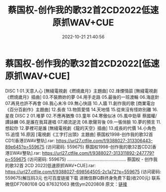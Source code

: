 ﻿---
title: 蔡国权-创作我的歌32首2CD2022低速原抓WAV+CUE
date: 2022-10-21 21:40:56
categories: 新碟专辑、稀有等精品
tags: 华语中文
---
# 蔡国权-创作我的歌32首2CD2022[低速原抓WAV+CUE]

DISC 1
01.天意人心 [無綫電視劇《燃燒歲月》主題曲]
02.烽煙情燄 [無綫電視劇《燃燒歲月》插曲]
03.不裝飾妳的夢
04.用手走路
05.最後的一班渡輪
06.海底針
07.再見也許不再會
08.我心未冷
09.無心快語
10.人牆
11.創作我的歌 [商業電台《百分百創作》主題曲]
12.長夜
13.物質愛情
14.天地情
15.從來沒有怪妳別離
16.星夜
DISC 2
01.堆夢
02.不應再猶豫
03.童年
04.寒傲似冰
05.風中勁草 蔡國權/ 譚詠麟
06.是誰在我耳邊唱
07.順流逆流
08.歌聲背後
09.一張俏臉
10.夢的預言
11.想起你
12.夢裡可是誰 [無綫電視劇《龍的天空》插曲]
13.成長的代價
14.小角色
15.追憶
16.原因 [電視劇《工字打出頭》主題曲]
蔡国权1998-创作我的歌32首CD1[香港][WAV整轨].rar: https://url27.ctfile.com/f/9388027-313306443-89e645?p=559675
(访问密码: 559675)
蔡国权1998-创作我的歌32首CD2[香港][WAV整轨].rar: https://url27.ctfile.com/f/9388027-313311892-247779?p=559675
(访问密码: 559675)
...............................................
蔡国权 - 创作我的歌32首 2CD 2022[低速原抓WAV+CUE].rar:
https://url27.ctfile.com/f/9388027-698564505-2c1a72?p=559675
(访问密码: 559675)解压码3元
也可百度链接下载
进微信群Q群终身免费下载(收200元)
联系微信DF7080108 QQ 876321063
微信ym2020808
原文：[链接](https://blog.sina.com.cn/s/blog_1647c7e7601030zyw.html)